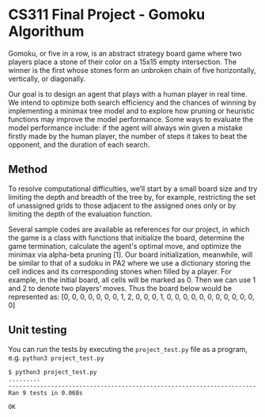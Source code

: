# CS311 Final Project - Gomoku Algorithum

Gomoku, or five in a row, is an abstract strategy board game where two players place a
stone of their color on a 15x15 empty intersection. The winner is the first whose stones form an unbroken chain of five horizontally, vertically, or diagonally.
 
Our goal is to design an agent that plays with a human player in real time. We intend to optimize both search efficiency and the chances of winning by implementing a minimax tree model and to explore how pruning or heuristic functions may improve the model performance. Some ways to evaluate the model performance include: if the agent will always win given a mistake firstly made by the human player, the number of steps it takes to beat the opponent, and the duration of each search.


## Method

To resolve computational difficulties, we’ll start by a small board size and try limiting the depth and breadth of the tree by, for example, restricting the set of unassigned grids to those adjacent to the assigned ones only or by limiting the depth of the evaluation function. 

Several sample codes are available as references for our project, in which the game is a class with functions that initialize the board, determine the game termination, calculate the agent's optimal move, and optimize the minimax via alpha-beta pruning [1]. Our board initialization, meanwhile, will be similar to that of a sudoku in PA2 where we use a dictionary storing the cell indices and its corresponding stones when filled by a player.  For example, in the initial board, all cells will be marked as 0. Then we can use 1 and 2 to denote two players’ moves. Thus the board below would be represented as:
 [0, 0, 0, 0, 0, 
  0, 0, 1, 2, 0,
  0, 0, 1, 0, 0, 
  0, 0, 0, 0, 0,
  0, 0, 0, 0, 0]


## Unit testing

You can run the tests by executing the `project_test.py` file as a program, e.g. `python3 project_test.py`

```
$ python3 project_test.py
.........
----------------------------------------------------------------------
Ran 9 tests in 0.068s

OK
```


